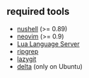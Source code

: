 ## required tools

- [nushell](https://www.nushell.sh/ja/book/installation.html) (>= 0.89)
- [neovim](https://github.com/neovim/neovim/blob/master/INSTALL.md) (>= 0.9)
- [Lua Language Server](https://luals.github.io)
- [ripgrep](https://github.com/BurntSushi/ripgrep#installation)
- [lazygit](https://github.com/jesseduffield/lazygit/)
- [delta](https://dandavison.github.io/delta/) (only on Ubuntu)
